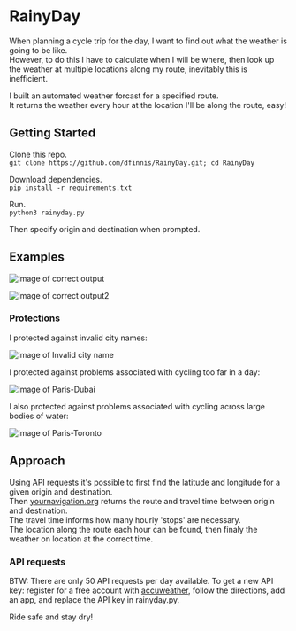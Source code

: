 # RainyDay

When planning a cycle trip for the day, I want to find out what the weather is going to be like.
<br />
However, to do this I have to calculate when I will be where, then look up the weather at multiple locations along my route,
inevitably this is inefficient.

I built an automated weather forcast for a specified route.
<br />
It returns the weather every hour at the location I'll be along the route, easy!

## Getting Started

Clone this repo.
<br>
```git clone https://github.com/dfinnis/RainyDay.git; cd RainyDay```

Download dependencies.
<br>
```pip install -r requirements.txt```

Run.
<br>
```python3 rainyday.py```

Then specify origin and destination when prompted.


## Examples

![image of correct output](./images/Paris-Rouen.png)

![image of correct output2](./images/Evreux-Paris.png)

### Protections

I protected against invalid city names:

![image of Invalid city name](./images/Invalidcityname.png)

I protected against problems associated with cycling too far in a day:

![image of Paris-Dubai](./images/Paris-Dubai,toofar.png)

I also protected against problems associated with cycling across large bodies of water:

![image of Paris-Toronto](./images/Paris-Toronto,acrosssea.png)


## Approach

Using API requests it's possible to first find the latitude and longitude for a given origin and destination.
<br />
Then [yournavigation.org](http://yournavigation.org) returns the route and travel time between origin and destination.
<br />
The travel time informs how many hourly 'stops' are necessary.
<br />
The location along the route each hour can be found, then finaly the weather on location at the correct time.


### API requests

BTW: There are only 50 API requests per day available. To get a new API key: register for a free account with [accuweather](https://developer.accuweather.com/), follow the directions, add an app, and replace the API key in rainyday.py.

Ride safe and stay dry!
